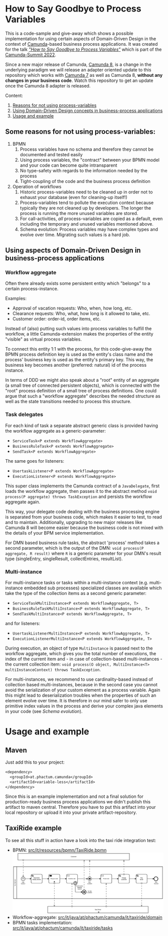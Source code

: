 # How to Say Goodbye to Process Variables

This is a code-sample and give-away which shows a possible implementation for using certain aspects of Domain-Driven Design in the context of [Camunda](https://camunda.com/)-based business process applications. It was created for the talk *["How to Say Goodbye to Process Variables"](https://page.camunda.com/ccs2022-goodbyetoprocessvariables)* which is part of the [Camunda-Summit 2022](https://summit.camunda.com/expert-sessions/).

Since a new major release of Camunda, [Camunda 8](https://docs.camunda.io/), is a change in the underlying paradigm we will release an adapter oriented update to this repository which works with [Camunda 7](https://docs.camunda.org) as well as Camunda 8, **without any changes in your business code**. Watch this repository to get an update once the Camunda 8 adapter is released.

Content:
1. [Reasons for not using process-variables](#some-reasons-for-not-using-process-variables)
1. [Using Domain-Driven Design concepts in business-process applications](#using-aspects-of-domain-driven-design-in-business-process-applications)
1. [Usage and example](#usage-and-example)

## Some reasons for not using process-variables:

1. BPMN
   1. Process variables have no schema and therefore they cannot be documented and tested easily
   2. Using process variables, the "contract" between your BPMN model and your code can become quite intransparent
   3. No type-safety with regards to the information needed by the process
   4. Tight-coupling of the code and the business process definition
2. Operation of workflows
   1. Historic process-variables need to be cleaned up in order not to exhaust your database (even for cleaning-up itself!)
   2. Process-variables tend to pollute the execution context because typically they are not cleaned up by developers. The longer the process is running the more unused variables are stored.
   3. For call-activities, *all* process-variables are copied as a default, even including the temporary and unused variables mentioned above.
   4. Schema evolution: Process variables may have complex types and evolve over time. Migrating such values is a hard job. 

## Using aspects of Domain-Driven Design in business-process applications

### Workflow aggregate

Often there already exists some persistent entity which "belongs" to a certain process-instance.

Examples:
* Approval of vacation requests: Who, when, how long, etc.
* Clearance requests: Who, what, how long is it allowed to take, etc.
* Customer order: order-id, order items, etc.

Instead of (also) putting such values into process variables to fulfill the workflow, a little Camunda-extension makes the properties of the entity "visible" as virtual process variables.

To connect this entity 1:1 with the process, for this code-give-away the BPMN process definition key is used as the entity's class name and the process' business key is used as the entity's primary key. This way, the business key becomes another (preferred: natural) id of the process instance.

In terms of DDD we might also speak about a "root" entity of an aggregate (a small tree of connected persistent objects), which is connected with the "root" process definition of a small tree of process definitions. One could argue that such a "workflow aggregate" describes the needed structure as well as the state transitions needed to process this structure.

### Task delegates

For each kind of task a separate abstract generic class is provided having the workflow aggregate as a generic-parameter:

* `ServiceTask<P extends WorkflowAggregate>`
* `BusinessRuleTask<P extends WorkflowAggregate>`
* `SendTask<P extends WorkflowAggregate>`

The same goes for listeners:

* `UsertaskListener<P extends WorkflowAggregate>`
* `ExecutionListener<P extends WorkflowAggregate>`

This super class implements the Camunda contract of a `JavaDelegate`, first loads the workflow aggregate, then passes it to the abstract method `void process(P aggregate) throws TaskException` and persists the workflow aggregate again.

This way, your delegate code dealing with the business processing engine is separated from your business code, which makes it easier to test, to read and to maintain. Additionally, upgrading to new major releases like Camunda 8 will become easier because the business code is not mixed with the details of your BPM service implementation.

For DMN based business rule tasks, the abstract 'process' method takes a second parameter, which is the output of the DMN: `void process(P aggregate, R result)` where `R` is a generic parameter for your DMN's result type (singleEntry, singleResult, collectEntries, resultList).

### Multi-instance

For multi-instance tasks or tasks within a multi-instance context (e.g. multi-instance embedded sub processes) specialized classes are available which take the type of the collection items as a second generic parameter:

* `ServiceTaskMultiInstance<P extends WorkflowAggregate, T>`
* `BusinessRuleTaskMultiInstance<P extends WorkflowAggregate, T>`
* `SendTaskMultiInstance<P extends WorkflowAggregate, T>`

and for listeners:

* `UsertaskListenerMultiInstance<P extends WorkflowAggregate, T>`
* `ExecutionListenerMultiInstance<P extends WorkflowAggregate, T>`

During execution, an object of type `MultiInstance` is passed next to the workflow aggregate, which gives you the total number of executions, the index of the current item and - in case of collection-based multi-instances - the current collection item: `void process(O object, MultiInstance<T> multiInstanceContext) throws TaskException`.

For multi-instances, we recommend to use cardinality-based instead of collection based multi-instances, because in the second case you cannot avoid the serialization of your custom element as a process variable. Again this might lead to deserialization troubles when the properties of such an element evolve over time. It is therefore in our mind safer to only use primitive index values in the process and derive your complex java elements in your code (see *Schema evolution*).

# Usage and example

## Maven

Just add this to your project:

```
<dependency>
  <groupId>at.phactum.camunda</groupId>
  <artifactId>variable-less</artifactId>
</dependency>
```

Since this is an example implementation and not a final solution for production-ready business process applications we didn't publish this artifact to maven central. Therefore you have to put this artifact into your local repository or upload it into your private artifact-repository.

## TaxiRide example

To see all this stuff in action have a look into the taxi ride integration test:

* BPMN:
  [src/it/resources/bpmn/TaxiRide.bpmn](./src/it/resources/bpmn/TaxiRide.bpmn)
  ![taxi ride](./TaxiRide.png)
* Workflow-aggregate:
  [src/it/java/at/phactum/camunda/it/taxiride/domain](./src/it/java/at/phactum/camunda/it/taxiride/domain)
* BPMN tasks implementation:
  [src/it/java/at/phactum/camunda/it/taxiride/tasks](./src/it/java/at/phactum/camunda/it/taxiride/tasks)
